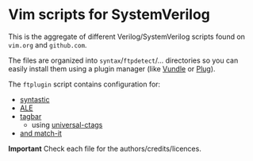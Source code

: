 # Vim scripts for SystemVerilog

This is the aggregate of different Verilog/SystemVerilog scripts found on `vim.org` and `github.com`.

The files are organized into `syntax`/`ftpdetect`/... directories so you can easily install them using a plugin manager (like [Vundle](https://github.com/VundleVim/Vundle.vim) or [Plug](https://github.com/junegunn/vim-plug)).

The `ftplugin` script contains configuration for:

- [syntastic](https://github.com/vim-syntastic/syntastic)
- [ALE](https://github.com/w0rp/ale/)
- [tagbar](https://github.com/majutsushi/tagbar)
     * using [universal-ctags](https://github.com/universal-ctags/ctags)
- [and match-it](http://www.vim.org/scripts/script.php?script_id=39)

**Important**
Check each file for the authors/credits/licences.
